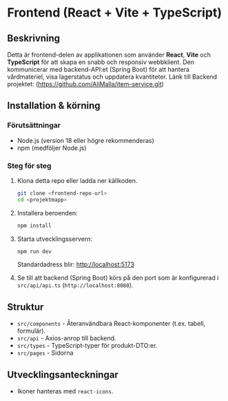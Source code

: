# Frontend (React + Vite + TypeScript)

## Beskrivning

Detta är frontend-delen av applikationen som använder **React**, **Vite** och **TypeScript** för att skapa en snabb och responsiv webbklient. Den kommunicerar med backend-API\:et (Spring Boot) för att hantera vårdmateriel, visa lagerstatus och uppdatera kvantiteter.
Länk till Backend projektet: (https://github.com/AliMalla/item-service.git)
## Installation & körning

### Förutsättningar

* Node.js (version 18 eller högre rekommenderas)
* npm (medföljer Node.js)

### Steg för steg

1. Klona detta repo eller ladda ner källkoden.

   ```bash
   git clone <frontend-repo-url>
   cd <projektmapp>
   ```

2. Installera beroenden:

   ```bash
   npm install
   ```

3. Starta utvecklingsservern:

   ```bash
   npm run dev
   ```

   Standardadress blir: [http://localhost:5173](http://localhost:5173)

4. Se till att backend (Spring Boot) körs på den port som är konfigurerad i `src/api/api.ts` (`http://localhost:8080`).


## Struktur

* `src/components` - Återanvändbara React-komponenter (t.ex. tabell, formulär).
* `src/api` - Axios-anrop till backend.
* `src/types` - TypeScript-typer för produkt-DTO\:er.
* `src/pages` - Sidorna

## Utvecklingsanteckningar
* Ikoner hanteras med `react-icons`.

